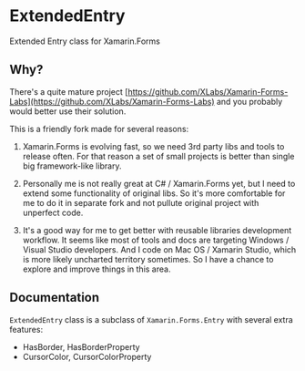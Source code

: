 # ExtendedEntry

Extended Entry class for Xamarin.Forms

## Why?

There's a quite mature project [https://github.com/XLabs/Xamarin-Forms-Labs](https://github.com/XLabs/Xamarin-Forms-Labs) and you probably would better use their solution.

This is a friendly fork made for several reasons:

1. Xamarin.Forms is evolving fast, so we need 3rd party libs and tools to release often. For that reason a set of small projects is better than single big framework-like library.

2. Personally me is not really great at C# / Xamarin.Forms yet, but I need to extend some functionality of original libs. So it's more comfortable for me to do it in separate fork and not pullute original project with unperfect code.

3. It's a good way for me to get better with reusable libraries development workflow. It seems like most of tools and docs are targeting Windows / Visual Studio developers. And I code on Mac OS / Xamarin Studio, which is more likely uncharted territory sometimes. So I have a chance to explore and improve things in this area.

## Documentation

``ExtendedEntry`` class is a subclass of ``Xamarin.Forms.Entry`` with several extra features:

- HasBorder, HasBorderProperty
- CursorColor, CursorColorProperty
